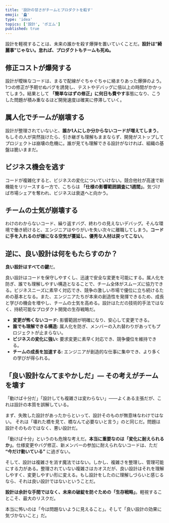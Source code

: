 ```yaml
---
title: '設計の甘さがチームとプロダクトを殺す'
emoji: '🪦'
type: 'idea'
topics: ['設計', 'ポエム']
published: true
---
```


設計を軽視することは、未来の誰かを殺す爆弾を置いていくことだ。**設計は“綺麗事”じゃない。怠れば、プロダクトもチームも死ぬ。**

## 修正コストが爆発する

設計が曖昧なコードは、まるで配線がぐちゃぐちゃに絡まりあった爆弾のよう。1つの修正が予期せぬバグを誘発し、テストやデバッグに倍以上の時間がかかってしまう。結果として **「簡単なはずの修正」に何日も費やす**事態になり、こうした問題が積み重なるほど開発速度は確実に停滞していく。

## 属人化でチームが崩壊する

設計が整理されていないと、**誰か1人にしか分からないコードが増えてしまう**。もしその人が突然抜けたら、引き継ぎも理解もままならず、開発がストップしてプロジェクトは崩壊の危機に。誰が見ても理解できる設計がなければ、組織の基盤は脆いままだ。

## ビジネス機会を逃す

コードが複雑化すると、ビジネスの変化についていけない。競合他社が高速で新機能をリリースする一方で、こちらは **「仕様の影響範囲調査に1週間」**。気づけば市場シェアを奪われ、ビジネスは衰退へと向かう。

## チームの士気が崩壊する

わけのわからないコード、繰り返すバグ、終わりの見えないデバッグ。そんな環境で働き続けると、エンジニアはやりがいを失い次々に離職してしまう。**コードに手を入れるのが嫌になる空気が蔓延し、優秀な人材は戻ってこない**。

## 逆に、良い設計は何をもたらすのか？

**良い設計はすべての鍵**だ。

良い設計はコードを保守しやすくし、迅速で安全な変更を可能にする。属人化を防ぎ、誰でも理解しやすい構造となることで、チーム全体がスムーズに協力できる。ビジネスニーズに素早く対応でき、競争の激しい市場で優位に立ち続けるための基本となる。また、エンジニアたちが本来の創造性を発揮できるため、成長と学びの機会を増やし、チームの士気を高める。設計はただの技術的手法ではなく、持続可能なプロダクト開発の生存戦略だ。

- **変更が怖くないコード:** 影響範囲が明確になり、安心して変更できる。  
- **誰でも理解できる構造:** 属人化を防ぎ、メンバーの入れ替わりがあってもプロジェクトが止まらない。  
- **ビジネスの変化に強い:** 要求変更に素早く対応でき、競争優位を維持できる。  
- **チームの成長を加速する:** エンジニアが創造的な仕事に集中でき、より多くの学びが得られる。

## 「良い設計なんてまやかしだ」— その考えがチームを壊す

「動けば十分だ」「設計しても複雑さは変わらない」——よくある主張だが、これは設計の本質を誤解している。

まず、失敗した設計があったからといって、設計そのものが無意味なわけではない。 それは「壊れた橋を見て、橋なんて必要ないと言う」のと同じだ。問題は設計そのものではなく、悪い設計だ。

「動けば十分」というのも危険な考えだ。**本当に重要なのは「変化に耐えられるか」**。仕様変更やバグ修正、新メンバーの参加に耐えられないコードは、ただ **“今だけ動いている”** に過ぎない。

そして、設計は複雑さを消す魔法ではない。しかし、複雑さを整理し、管理可能にする力がある。整理されていない複雑さはカオスだが、良い設計はそれを理解しやすく、変更しやすい形に変える。もし設計をしたのに理解しづらいと感じるなら、それは良い設計ではないということだ。

**設計は余計な手間ではなく、未来の破綻を防ぐための「生存戦略」**。軽視することこそ、最大のリスクだ。

本当に怖いのは「今は問題ないように見えること」。そして「良い設計の効果に気づかないこと」だ。
